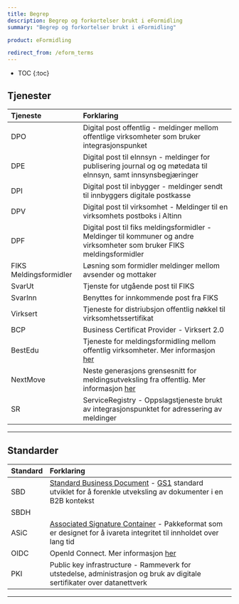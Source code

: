 ```yaml
---
title: Begrep
description: Begrep og forkortelser brukt i eFormidling
summary: "Begrep og forkortelser brukt i eFormidling"

product: eFormidling

redirect_from: /eform_terms
---
```


* TOC
{:toc}

## Tjenester

| Tjeneste | Forklaring |
| :--- | :--- |
| DPO | Digital post offentlig - meldinger mellom offentlige virksomheter som bruker integrasjonspunket |
| DPE | Digital post til eInnsyn - meldinger for publisering journal og og møtedata til eInnsyn, samt innsynsbegjæringer |
| DPI | Digital post til inbygger - meldinger sendt til innbyggers digitale postkasse |
| DPV | Digital post til virksomhet - Meldinger til en virksomhets postboks i Altinn |
| DPF | Digital post til fiks meldingsformidler - Meldinger til kommuner og andre virksomheter som bruker FIKS meldingsformidler |
| FIKS Meldingsformidler | Løsning som formidler meldinger mellom avsender og mottaker |
| SvarUt | Tjenste for utgående post til FIKS |
| SvarInn | Benyttes for innkommende post fra FIKS |
| Virksert | Tjeneste for distriubsjon offentlig nøkkel til virksomhetssertifikat |
| BCP | Business Certificat Provider - Virksert 2.0 |
| BestEdu | Tjeneste for meldingsformidling mellom offentlig virksomheter. Mer informasjon [her][BestEduInternlink] |
| NextMove | Neste generasjons grensesnitt for meldingsutveksling fra offentlig. Mer informasjon [her][NextMoveInternlink] |
| SR |ServiceRegistry - Oppslagstjeneste brukt av integrasjonspunktet for adressering av meldinger |

---


## Standarder

| Standard | Forklaring |
| :--- | :--- |
| SBD | [Standard Business Document][SbdLink] - [GS1][Gs1Link] standard utviklet for å forenkle utveksling av dokumenter i en B2B kontekst |
| SBDH | |
| ASiC | [Associated Signature Container][AsicLink] - Pakkeformat som er designet for å ivareta integritet til innholdet over lang tid |
| OIDC | OpenId Connect. Mer informasjon [her][OidcLink]
| PKI | Public key infrastructure - Rammeverk for utstedelse, administrasjon og bruk av digitale sertifikater over datanettverk |

---

[SbdLink]: http://www.gs1.org/ecom/standards/guidelines#s2
[Gs1Link]: http://www.gs1.org/
[AsicLink]: http://www.etsi.org/deliver/etsi_ts/102900_102999/102918/01.03.01_60/ts_102918v010301p.pdf
[BestEduInternlink]: api.html
[NextMoveInternlink]: api.html
[OidcLink]: https://difi.github.io/idporten-oidc-dokumentasjon/
